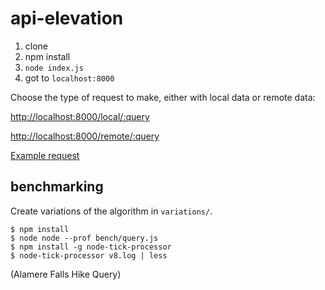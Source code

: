 api-elevation
===============

1. clone
2. npm install
3. `node index.js`
4. got to `localhost:8000`

Choose the type of request to make, either with local data or remote data:

[http://localhost:8000/local/:query](http://localhost:8000/query/local/w_pfFt%60elVq%40BaBhBc%40z%40ElAP~%40Qt%40ObAg%40fAU~AW%60Am%40TeAc%40%7D%40BGq%40Dv%40n%40Z~%40Zx%40bATzAMxA%5BpAQtAW%7CAGxA%7B%40rCw%40e%40%7B%40U%7B%40LYnADnAzBvA%5CdAWjAaBlBEhAOrAMnDYnDKpA%5DhAItAFrAJtAQtA%7B%40bAiALg%40%7D%40e%40kAaA_%40_ASeABm%40m%40e%40_AoBkAEhANpDx%40v%40HvAA~A%5DhAm%40k%40MuAsBgAy%40L_AQPeGCqAi%40gAA_ABqA_%40mAc%40s%40m%40u%40_Ag%40_A%40%7B%40K%7B%40Wu%40c%40q%40Y_AM%7B%40W%7D%40Hy%40MaAWs%40i%40_AFm%40r%40y%40n%40sBfAy%40%5Cy%40d%40%7DBdA_A%5C_ANaAJ%7B%40Zw%40l%40yAtBc%40dAQnAYbAm%40r%40c%40hAoAdF%5DlA%5BrA%5D~%40c%40dAQnABrAApANdAItAHhATfATlAl%40z%40j%40~%40%7CAbFNjANhDYjAWjA%40nAFjA_AhCWdAc%40bAu%40p%40g%40~%40%5DdAg%40bA%7B%40%7CC_%40dAc%40xAWtAKrA%5EfAAt%40Cl%40YxAC%7CCGpAPlA~%40dCj%40x%40lApAYp%40k%40n%40s%40l%40s%40NW%7C%40WZEt%40g%40l%40Ff%40RN%60ABXWLEHNKAE%5C_%40Gs%40JI%5BMPI_%40Bw%40d%40%5DNu%40ZaAn%40_%40t%40Uj%40s%40Xm%40Yo%40%5Bi%40_%40iAa%40%7D%40g%40%7B%40%5BmAAcDHoA%40sAf%40w%40YgAMoANsAt%40_D%60%40cAVmA%5CcAf%40gAh%40%7D%40TgAr%40e%40h%40y%40ZeAViAf%40q%40KwAj%40mDJkACwA%5DiDe%40cA_%40oAm%40iAo%40%7D%40MkA_%40wAYyAJuAK%7DFNsA%60%40aAf%40uCn%40wCPqA%60%40iAf%40cAr%40w%40%5CiANkAXgAj%40%7B%40f%40cA%7C%40_%40~%40_%40xBg%40%7C%40Qv%40c%40z%40Y%7C%40c%40r%40e%40z%40_%40x%40g%40%7C%40a%40l%40%7B%40t%40Y%60C%7C%40x%40%5EbAQx%40H%7C%40N~%40B%5CfA%60A%3FtBd%40%60AFz%40Vt%40f%40NlABjAKpAh%40x%40XfAM~COpA%40hAz%40d%40~%40Wz%40j%40t%40j%40NhAv%40ZPiA%40wAIsAu%40q%40%3FwAKsA%3FiA%5Ct%40bC~%40n%40l%40z%40J~%40%5Cp%40h%40h%40%7C%40l%40x%40%60AE%7C%40k%40TiADuAWmACwAPkAZiATsAN%7DC%40gDXoADcA~AoBZkAWiAu%40i%40y%40%5D_%40mATiAp%40s%40z%40Pz%40Zn%40YJmALsAAiA%5CgATeARgANoAKsAm%40_Au%40i%40_A_%40c%40m%40zBG%60ABt%40u%40dA%7DCJsAOoA%40sAj%40y%40t%40g%40p%40o%40)

[http://localhost:8000/remote/:query](http://localhost:8000/query/local/w_pfFt%60elVq%40BaBhBc%40z%40ElAP~%40Qt%40ObAg%40fAU~AW%60Am%40TeAc%40%7D%40BGq%40Dv%40n%40Z~%40Zx%40bATzAMxA%5BpAQtAW%7CAGxA%7B%40rCw%40e%40%7B%40U%7B%40LYnADnAzBvA%5CdAWjAaBlBEhAOrAMnDYnDKpA%5DhAItAFrAJtAQtA%7B%40bAiALg%40%7D%40e%40kAaA_%40_ASeABm%40m%40e%40_AoBkAEhANpDx%40v%40HvAA~A%5DhAm%40k%40MuAsBgAy%40L_AQPeGCqAi%40gAA_ABqA_%40mAc%40s%40m%40u%40_Ag%40_A%40%7B%40K%7B%40Wu%40c%40q%40Y_AM%7B%40W%7D%40Hy%40MaAWs%40i%40_AFm%40r%40y%40n%40sBfAy%40%5Cy%40d%40%7DBdA_A%5C_ANaAJ%7B%40Zw%40l%40yAtBc%40dAQnAYbAm%40r%40c%40hAoAdF%5DlA%5BrA%5D~%40c%40dAQnABrAApANdAItAHhATfATlAl%40z%40j%40~%40%7CAbFNjANhDYjAWjA%40nAFjA_AhCWdAc%40bAu%40p%40g%40~%40%5DdAg%40bA%7B%40%7CC_%40dAc%40xAWtAKrA%5EfAAt%40Cl%40YxAC%7CCGpAPlA~%40dCj%40x%40lApAYp%40k%40n%40s%40l%40s%40NW%7C%40WZEt%40g%40l%40Ff%40RN%60ABXWLEHNKAE%5C_%40Gs%40JI%5BMPI_%40Bw%40d%40%5DNu%40ZaAn%40_%40t%40Uj%40s%40Xm%40Yo%40%5Bi%40_%40iAa%40%7D%40g%40%7B%40%5BmAAcDHoA%40sAf%40w%40YgAMoANsAt%40_D%60%40cAVmA%5CcAf%40gAh%40%7D%40TgAr%40e%40h%40y%40ZeAViAf%40q%40KwAj%40mDJkACwA%5DiDe%40cA_%40oAm%40iAo%40%7D%40MkA_%40wAYyAJuAK%7DFNsA%60%40aAf%40uCn%40wCPqA%60%40iAf%40cAr%40w%40%5CiANkAXgAj%40%7B%40f%40cA%7C%40_%40~%40_%40xBg%40%7C%40Qv%40c%40z%40Y%7C%40c%40r%40e%40z%40_%40x%40g%40%7C%40a%40l%40%7B%40t%40Y%60C%7C%40x%40%5EbAQx%40H%7C%40N~%40B%5CfA%60A%3FtBd%40%60AFz%40Vt%40f%40NlABjAKpAh%40x%40XfAM~COpA%40hAz%40d%40~%40Wz%40j%40t%40j%40NhAv%40ZPiA%40wAIsAu%40q%40%3FwAKsA%3FiA%5Ct%40bC~%40n%40l%40z%40J~%40%5Cp%40h%40h%40%7C%40l%40x%40%60AE%7C%40k%40TiADuAWmACwAPkAZiATsAN%7DC%40gDXoADcA~AoBZkAWiAu%40i%40y%40%5D_%40mATiAp%40s%40z%40Pz%40Zn%40YJmALsAAiA%5CgATeARgANoAKsAm%40_Au%40i%40_A_%40c%40m%40zBG%60ABt%40u%40dA%7DCJsAOoA%40sAj%40y%40t%40g%40p%40o%40)


[Example request](http://localhost:8000/query/w_pfFt%60elVq%40BaBhBc%40z%40ElAP~%40Qt%40ObAg%40fAU~AW%60Am%40TeAc%40%7D%40BGq%40Dv%40n%40Z~%40Zx%40bATzAMxA%5BpAQtAW%7CAGxA%7B%40rCw%40e%40%7B%40U%7B%40LYnADnAzBvA%5CdAWjAaBlBEhAOrAMnDYnDKpA%5DhAItAFrAJtAQtA%7B%40bAiALg%40%7D%40e%40kAaA_%40_ASeABm%40m%40e%40_AoBkAEhANpDx%40v%40HvAA~A%5DhAm%40k%40MuAsBgAy%40L_AQPeGCqAi%40gAA_ABqA_%40mAc%40s%40m%40u%40_Ag%40_A%40%7B%40K%7B%40Wu%40c%40q%40Y_AM%7B%40W%7D%40Hy%40MaAWs%40i%40_AFm%40r%40y%40n%40sBfAy%40%5Cy%40d%40%7DBdA_A%5C_ANaAJ%7B%40Zw%40l%40yAtBc%40dAQnAYbAm%40r%40c%40hAoAdF%5DlA%5BrA%5D~%40c%40dAQnABrAApANdAItAHhATfATlAl%40z%40j%40~%40%7CAbFNjANhDYjAWjA%40nAFjA_AhCWdAc%40bAu%40p%40g%40~%40%5DdAg%40bA%7B%40%7CC_%40dAc%40xAWtAKrA%5EfAAt%40Cl%40YxAC%7CCGpAPlA~%40dCj%40x%40lApAYp%40k%40n%40s%40l%40s%40NW%7C%40WZEt%40g%40l%40Ff%40RN%60ABXWLEHNKAE%5C_%40Gs%40JI%5BMPI_%40Bw%40d%40%5DNu%40ZaAn%40_%40t%40Uj%40s%40Xm%40Yo%40%5Bi%40_%40iAa%40%7D%40g%40%7B%40%5BmAAcDHoA%40sAf%40w%40YgAMoANsAt%40_D%60%40cAVmA%5CcAf%40gAh%40%7D%40TgAr%40e%40h%40y%40ZeAViAf%40q%40KwAj%40mDJkACwA%5DiDe%40cA_%40oAm%40iAo%40%7D%40MkA_%40wAYyAJuAK%7DFNsA%60%40aAf%40uCn%40wCPqA%60%40iAf%40cAr%40w%40%5CiANkAXgAj%40%7B%40f%40cA%7C%40_%40~%40_%40xBg%40%7C%40Qv%40c%40z%40Y%7C%40c%40r%40e%40z%40_%40x%40g%40%7C%40a%40l%40%7B%40t%40Y%60C%7C%40x%40%5EbAQx%40H%7C%40N~%40B%5CfA%60A%3FtBd%40%60AFz%40Vt%40f%40NlABjAKpAh%40x%40XfAM~COpA%40hAz%40d%40~%40Wz%40j%40t%40j%40NhAv%40ZPiA%40wAIsAu%40q%40%3FwAKsA%3FiA%5Ct%40bC~%40n%40l%40z%40J~%40%5Cp%40h%40h%40%7C%40l%40x%40%60AE%7C%40k%40TiADuAWmACwAPkAZiATsAN%7DC%40gDXoADcA~AoBZkAWiAu%40i%40y%40%5D_%40mATiAp%40s%40z%40Pz%40Zn%40YJmALsAAiA%5CgATeARgANoAKsAm%40_Au%40i%40_A_%40c%40m%40zBG%60ABt%40u%40dA%7DCJsAOoA%40sAj%40y%40t%40g%40p%40o%40)

## benchmarking

Create variations of the algorithm in `variations/`.

```
$ npm install
$ node node --prof bench/query.js
$ npm install -g node-tick-processor
$ node-tick-processor v8.log | less
```

(Alamere Falls Hike Query)
